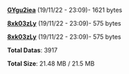 [**GYgu2iea**](/data/GYgu2iea.txt) (19/11/22 - 23:09)- 1621 bytes

[**8xk03zLy**](/data/8xk03zLy.txt) (19/11/22 - 23:09)- 575 bytes

[**8xk03zLy**](/data/8xk03zLy.txt) (19/11/22 - 23:09)- 575 bytes

**Total Datas**: 3917

**Total Size**: 21.48 MB / 21.5 MB